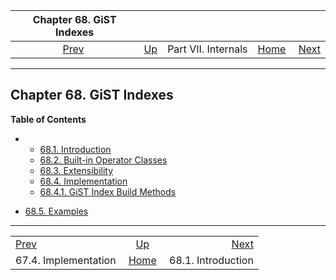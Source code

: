 <!--?xml version="1.0" encoding="UTF-8" standalone="no"?-->

|                  Chapter 68. GiST Indexes                 |                                            |                     |                                                       |                                               |
| :-------------------------------------------------------: | :----------------------------------------- | :-----------------: | ----------------------------------------------------: | --------------------------------------------: |
| [Prev](btree-implementation.html "67.4. Implementation")  | [Up](internals.html "Part VII. Internals") | Part VII. Internals | [Home](index.html "PostgreSQL 17devel Documentation") |  [Next](gist-intro.html "68.1. Introduction") |

***

## Chapter 68. GiST Indexes

**Table of Contents**

*   *   [68.1. Introduction](gist-intro.html)
    *   [68.2. Built-in Operator Classes](gist-builtin-opclasses.html)
    *   [68.3. Extensibility](gist-extensibility.html)
    *   [68.4. Implementation](gist-implementation.html)

    <!---->

    *   [68.4.1. GiST Index Build Methods](gist-implementation.html#GIST-BUFFERING-BUILD)

*   [68.5. Examples](gist-examples.html)

[]()

***

|                                                           |                                                       |                                               |
| :-------------------------------------------------------- | :---------------------------------------------------: | --------------------------------------------: |
| [Prev](btree-implementation.html "67.4. Implementation")  |       [Up](internals.html "Part VII. Internals")      |  [Next](gist-intro.html "68.1. Introduction") |
| 67.4. Implementation                                      | [Home](index.html "PostgreSQL 17devel Documentation") |                            68.1. Introduction |
